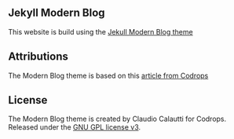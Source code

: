 ## Jekyll Modern Blog
This website is build using the [Jekull Modern Blog theme](https://github.com/inded/Jekyll_modern-blog) 

## Attributions
The Modern Blog theme is based on this [article from Codrops](http://tympanus.net/codrops/?p=24222)

## License
The Modern Blog theme is created by Claudio Calautti for Codrops. Released under the [GNU GPL license v3](https://www.gnu.org/licenses/gpl-3.0.html).